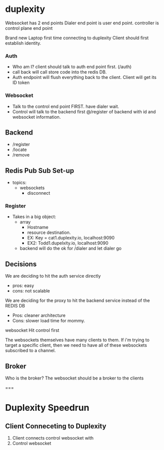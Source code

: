 # duplexity
 
 Websocket has 2 end points
 Dialer end point is user end point. controller is control plane end point

 Brand new Laptop first time connecting to duplexity
 Client should first establish identity. 
 ### Auth 
 - Who am I? client should talk to auth end point first.  (/auth)
 - call back will call store code into the redis DB. 
 - Auth endpoint will flush everything back to the client. Client will get its ID token

### Websocket 
 - Talk to the control end point FIRST. have dialer wait. 
 - Control will talk to the backend first @/register of backend with id and websocket information.

## Backend
- /register
- /locate
- /remove

## Redis Pub Sub Set-up 
- topics: 
    - websockets
        - disconnect 

### Register
 - Takes in a big object:
     - array 
        - Hostname 
        - resource destination. 
        - EX:  Key = cat1.duplexity.io, localhost:9090
        - EX2: Todd1.dupelxity.io, localhost:9090
    - backend will do the ok for /dialer and let dialer go

## Decisions 
We are deciding to hit the auth service directly 
- pros: easy 
- cons: not scalable 

We are deciding for the proxy to hit the backend service instead of the REDIS DB 
- Pros: cleaner architecture 
- Cons: slower load time for mommy. 

websocket Hit control first 

The websockets themselves have many clients to them. 
If i'm trying to target a specific client, then we need to have all of these websockets subscribed to a channel. 


## Broker 

Who is the broker? 
The websocket should be a broker to the clients 

===
# Duplexity Speedrun

## Client Conneceting to Duplexity

1. Client connects control websocket with 
2. Control websocket